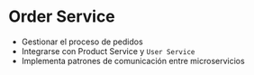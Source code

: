 # Order Service

- Gestionar el proceso de pedidos
- Integrarse con Product Service y `User Service`
- Implementa patrones de comunicación entre microservicios

